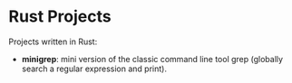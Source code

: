 # Rust Projects

Projects written in Rust:
- **minigrep**: mini version of the classic command line tool grep (globally search a regular expression and print).